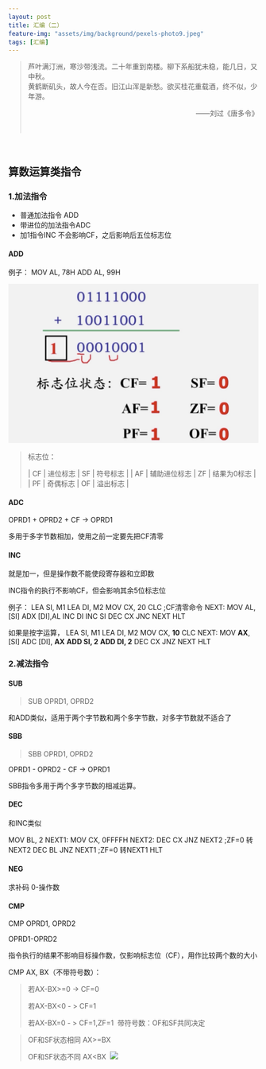 ```yaml
---
layout: post
title: 汇编（二）
feature-img: "assets/img/background/pexels-photo9.jpeg"
tags: [汇编]
---
```


> 芦叶满汀洲，寒沙带浅流。二十年重到南楼。柳下系船犹未稳，能几日，又中秋。 <br>
> 黄鹤断矶头，故人今在否。旧江山浑是新愁。欲买桂花重载酒，终不似，少年游。                          
> <p align="right">——刘过《唐多令》</p> 

<br>

## 算数运算类指令

### 1.加法指令

* 普通加法指令 ADD
* 带进位的加法指令ADC 
* 加1指令INC 不会影响CF，之后影响后五位标志位 

#### ADD
例子：
MOV AL, 78H
ADD AL, 99H

![](media/15427212390242.jpg)

> 标志位：
> 
> | CF | 进位标志 | SF | 符号标志 |
| AF | 辅助进位标志 | ZF | 结果为0标志 |
| PF | 奇偶标志 | OF | 溢出标志 |


#### ADC

OPRD1 + OPRD2 + CF -> OPRD1

多用于多字节数相加，使用之前一定要先把CF清零

#### INC

就是加一，但是操作数不能使段寄存器和立即数

INC指令的执行不影响CF，但会影响其余5位标志位

例子：
LEA SI, M1
LEA DI, M2
MOV CX, 20
CLC ;CF清零命令
NEXT: MOV AL, [SI]
ADX [DI],AL
INC DI
INC SI
DEC CX
JNC NEXT
HLT

如果是按字运算，
LEA SI, M1
LEA DI, M2
MOV CX, **10**
CLC
NEXT: MOV **AX**, [SI]
ADC [DI], **AX**
**ADD SI, 2**
**ADD DI, 2**
DEC CX
JNZ NEXT
HLT

### 2.减法指令

#### SUB 

> SUB OPRD1, OPRD2

和ADD类似，适用于两个字节数和两个多字节数，对多字节数就不适合了
#### SBB

> SBB OPRD1, OPRD2

OPRD1 - OPRD2 - CF -> OPRD1

SBB指令多用于两个多字节数的相减运算。


#### DEC

和INC类似

MOV BL, 2
NEXT1: MOV CX, 0FFFFH
NEXT2: DEC CX 
JNZ NEXT2 ;ZF=0 转NEXT2
DEC BL
JNZ NEXT1 ;ZF=0 转NEXT1
HLT

#### NEG

求补码 0-操作数

#### CMP
CMP OPRD1, OPRD2

OPRD1-OPRD2

指令执行的结果不影响目标操作数，仅影响标志位（CF），用作比较两个数的大小

CMP AX, BX（不带符号数）：

> 若AX-BX>=0 -> CF=0
> 
> 若AX-BX<0 - > CF=1
> 
> 若AX-BX=0 - > CF=1,ZF=1  带符号数：OF和SF共同决定

> OF和SF状态相同 AX>=BX
> 
> OF和SF状态不同 AX<BX 
![](media/15427272481199.jpg)








